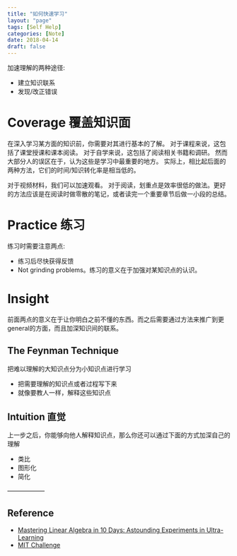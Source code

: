 ```yaml
---
title: "如何快速学习"
layout: "page"
tags: [Self Help]
categories: [Note]
date: 2018-04-14
draft: false
---
```


加速理解的两种途径:

- 建立知识联系
- 发现/改正错误

<!--more-->

# Coverage 覆盖知识面

在深入学习某方面的知识前，你需要对其进行基本的了解。
对于课程来说，这包括了课堂授课和课本阅读。
对于自学来说，这包括了阅读相关书籍和调研。
然而大部分人的误区在于，认为这些是学习中最重要的地方。
实际上，相比起后面的两种方法，它们的时间/知识转化率是相当低的。

对于视频材料，我们可以加速观看。
对于阅读，划重点是效率很低的做法。更好的方法应该是在阅读时做零散的笔记，或者读完一个重要章节后做一小段的总结。

# Practice 练习

练习时需要注意两点:

- 练习后尽快获得反馈
- Not grinding problems。练习的意义在于加强对某知识点的认识。

# Insight

前面两点的意义在于让你明白之前不懂的东西。而之后需要通过方法来推广到更general的方面，而且加深知识间的联系。

## The Feynman Technique

把难以理解的大知识点分为小知识点进行学习

- 把需要理解的知识点或者过程写下来
- 就像要教人一样，解释这些知识点

## Intuition 直觉

上一步之后，你能够向他人解释知识点，那么你还可以通过下面的方式加深自己的理解

- 类比
- 图形化
- 简化

——————

## Reference

- [Mastering Linear Algebra in 10 Days: Astounding Experiments in Ultra-Learning](http://calnewport.com/blog/2012/10/26/mastering-linear-algebra-in-10-days-astounding-experiments-in-ultra-learning/)
- [MIT Challenge](http://www.scotthyoung.com/blog/mit-challenge/)
